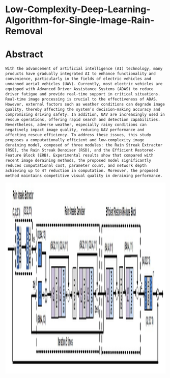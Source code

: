 # Low-Complexity-Deep-Learning-Algorithm-for-Single-Image-Rain-Removal

# Abstract
	With the advancement of artificial intelligence (AI) technology, many products have gradually integrated AI to enhance functionality and convenience, particularly in the fields of electric vehicles and unmanned aerial vehicles (UAV). Currently, most electric vehicles are equipped with Advanced Driver Assistance Systems (ADAS) to reduce driver fatigue and provide real-time support in critical situations. Real-time image processing is crucial to the effectiveness of ADAS. However, external factors such as weather conditions can degrade image quality, thereby affecting the system’s decision-making accuracy and compromising driving safety. In addition, UAV are increasingly used in rescue operations, offering rapid search and detection capabilities. Nevertheless, adverse weather, especially rainy conditions can negatively impact image quality, reducing UAV performance and affecting rescue efficiency. To address these issues, this study proposes a computationally efficient and low-complexity image deraining model, composed of three modules: the Rain Streak Extractor (RSE), the Rain Streak Denoiser (RSD), and the Efficient Restored-Feature Block (ERB). Experimental results show that compared with recent image deraining methods, the proposed model significantly reduces computational cost, parameter count, and network depth achieving up to 4T reduction in computation. Moreover, the proposed method maintains competitive visual quality in deraining performance.
	
<p align='center'><img src='./RWW.jpg' height="600px"/></p>